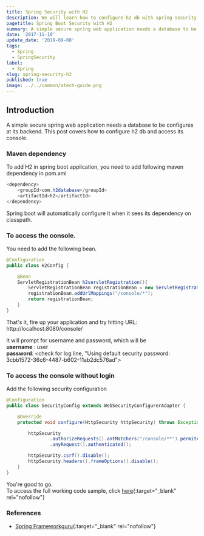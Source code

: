 ```yaml
---
title: Spring Security with H2
description: We will learn how to configure h2 db with spring security and access its console.
pagetitle: Spring Boot Security with H2
summary: A simple secure spring web application needs a database to be configures at its backend. This post covers step by step how to configure h2 db and access its console.
date: '2017-11-19'
update_date: '2019-09-08'
tags:
  - Spring
  - SpringSecurity
label:
  - Spring
slug: spring-security-h2
published: true
image: ../../common/atech-guide.png
---
```


## Introduction 

A simple secure spring web application needs a database to be configures at its backend. This post covers how to configure h2 db and access its console.

### Maven dependency

To add H2 in spring boot application, you need to add following maven dependency in pom.xml

```java
<dependency>
    <groupId>com.h2database</groupId>
    <artifactId>h2</artifactId>
</dependency>
```

Spring boot will automatically configure it when it sees its dependency on classpath.

### To access the console. 
You need to add the following bean.

```java
@Configuration
public class H2Config {

    @Bean
    ServletRegistrationBean h2servletRegistration(){
        ServletRegistrationBean registrationBean = new ServletRegistrationBean( new WebServlet());
        registrationBean.addUrlMappings("/console/*");
        return registrationBean;
    }
}
```

That's it, fire up your application and try hitting URL: http://localhost:8080/console/  

It will prompt for username and password, which will be  
**username** : user  
**password**: <check for log line, "Using default security password: 3cbb1572-36c6-4487-b602-11ab2dc576ad">  

### To access the console without login 
Add the following security configuration

```java
@Configuration
public class SecurityConfig extends WebSecurityConfigurerAdapter {

    @Override
    protected void configure(HttpSecurity httpSecurity) throws Exception {

        httpSecurity
                .authorizeRequests().antMatchers("/console/**").permitAll()
                .anyRequest().authenticated();

        httpSecurity.csrf().disable();
        httpSecurity.headers().frameOptions().disable();
    }
}
```

You're good to go.   
To access the full working code sample, click [here](https://github.com/kamranalinitb/springboot-blog/tree/master/security-h2){:target="_blank" rel="nofollow"}

### References
- [Spring Frameworkguru](https://springframework.guru/using-the-h2-database-console-in-spring-boot-with-spring-security/){:target="_blank" rel="nofollow"}
